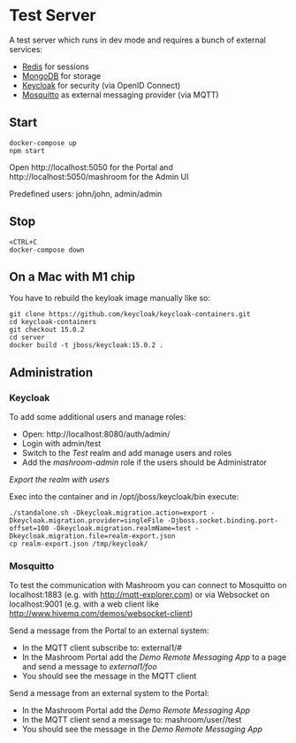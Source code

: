 
# Test Server

A test server which runs in dev mode and requires a bunch of external services:

 * [Redis](https://redis.io) for sessions
 * [MongoDB](https://www.mongodb.com) for storage
 * [Keycloak](https://www.keycloak.org) for security (via OpenID Connect)
 * [Mosquitto](https://mosquitto.org) as external messaging provider (via MQTT)

## Start

    docker-compose up
    npm start

Open http://localhost:5050 for the Portal and http://localhost:5050/mashroom for the Admin UI

Predefined users: john/john, admin/admin

## Stop

    <CTRL+C
    docker-compose down

## On a Mac with M1 chip

You have to rebuild the keyloak image manually like so:

    git clone https://github.com/keycloak/keycloak-containers.git
    cd keycloak-containers
    git checkout 15.0.2
    cd server
    docker build -t jboss/keycloak:15.0.2 .

## Administration

### Keycloak

To add some additional users and manage roles:

  * Open: http://localhost:8080/auth/admin/
  * Login with admin/test
  * Switch to the *Test* realm and add manage users and roles
  * Add the *mashroom-admin* role if the users should be Administrator

*Export the realm with users*

Exec into the container and in /opt/jboss/keycloak/bin execute:

    ./standalone.sh -Dkeycloak.migration.action=export -Dkeycloak.migration.provider=singleFile -Djboss.socket.binding.port-offset=100 -Dkeycloak.migration.realmName=test -Dkeycloak.migration.file=realm-export.json
    cp realm-export.json /tmp/keycloak/

### Mosquitto

To test the communication with Mashroom you can connect to Mosquitto on localhost:1883 (e.g. with http://mqtt-explorer.com)
or via Websocket on localhost:9001 (e.g. with a web client like http://www.hivemq.com/demos/websocket-client)

Send a message from the Portal to an external system:

 * In the MQTT client subscribe to: external1/#
 * In the Mashroom Portal add the *Demo Remote Messaging App* to a page and send a message to *external1/foo*
 * You should see the message in the MQTT client

Send a message from an external system to the Portal:

 * In the Mashroom Portal add the *Demo Remote Messaging App*
 * In the MQTT client send a message to: mashroom/user/<portal-user>/test
 * You should see the message in the *Demo Remote Messaging App*

